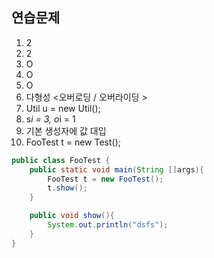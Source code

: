 ## 연습문제

1. 2
2. 2
3. O
4. O
5. O
6. 다형성 <오버로딩 / 오버라이딩 >
7. Util u  = new Util();
8. s*i = 3, o*i = 1
9. 기본 생성자에 값 대입
10. FooTest t = new Test();

```java
public class FooTest {
    public static void main(String []args){
        FooTest t = new FooTest();
        t.show();
    }

    public void show(){
        System.out.println("dsfs");
    }
}
```



